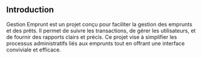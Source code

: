 ## Introduction
Gestion Emprunt est un projet conçu pour faciliter la gestion des emprunts et des prêts. Il permet de suivre les transactions, de gérer les utilisateurs, et de fournir des rapports clairs et précis. Ce projet vise à simplifier les processus administratifs liés aux emprunts tout en offrant une interface conviviale et efficace.
